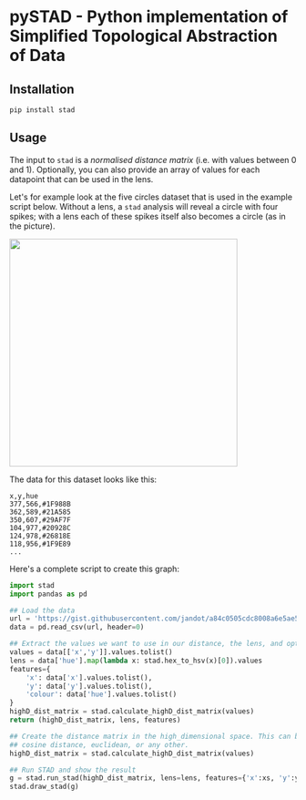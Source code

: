 # pySTAD - Python implementation of Simplified Topological Abstraction of Data

## Installation
`pip install stad`

## Usage
The input to `stad` is a _normalised distance matrix_ (i.e. with values between 0 and 1). Optionally, you can also provide an array of values for each datapoint that can be used in the lens.

Let's for example look at the five circles dataset that is used in the example script below. Without a lens, a `stad` analysis will reveal a circle with four spikes; with a lens each of these spikes itself also becomes a circle (as in the picture).

<img src="circles_with_lens.png" width="400px"/>

The data for this dataset looks like this:
```
x,y,hue
377,566,#1F988B
362,589,#21A585
350,607,#29AF7F
104,977,#20928C
124,978,#26818E
118,956,#1F9E89
...
```

Here's a complete script to create this graph:

```python
import stad
import pandas as pd

## Load the data
url = 'https://gist.githubusercontent.com/jandot/a84c0505cdc8008a6e5ae5032532a39f/raw/d834527117fd204d33486998d10290251354d013/five_circles.csv'
data = pd.read_csv(url, header=0)

## Extract the values we want to use in our distance, the lens, and optional features
values = data[['x','y']].values.tolist()
lens = data['hue'].map(lambda x: stad.hex_to_hsv(x)[0]).values
features={
    'x': data['x'].values.tolist(),
    'y': data['y'].values.tolist(),
    'colour': data['hue'].values.tolist()
}
highD_dist_matrix = stad.calculate_highD_dist_matrix(values)
return (highD_dist_matrix, lens, features)

## Create the distance matrix in the high_dimensional space. This can be using
## cosine distance, euclidean, or any other.
highD_dist_matrix = stad.calculate_highD_dist_matrix(values)

## Run STAD and show the result
g = stad.run_stad(highD_dist_matrix, lens=lens, features={'x':xs, 'y':ys, 'hue': hues})
stad.draw_stad(g)
```
